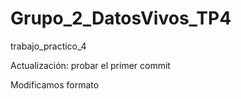# Grupo_2_DatosVivos_TP4
trabajo_practico_4

Actualización: probar el primer commit

Modificamos formato